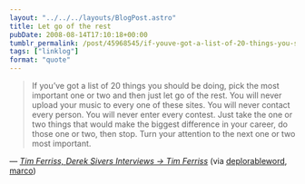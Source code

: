 ```yaml
---
layout: "../../../layouts/BlogPost.astro"
title: Let go of the rest
pubDate: 2008-08-14T17:10:18+00:00
tumblr_permalink: /post/45968545/if-youve-got-a-list-of-20-things-you-should-be
tags: ["linklog"]
format: "quote"
---
```


> If you’ve got a list of 20 things you should be doing, pick the most important one or two and then just let go of the rest. You will never upload your music to every one of these sites. You will never contact every person. You will never enter every contest. Just take the one or two things that would make the biggest difference in your career, do those one or two, then stop. Turn your attention to the next one or two most important.

— <cite>[Tim Ferriss, _Derek Sivers Interviews → Tim Ferriss_](https://signalvnoise.com/posts/1196-siversferriss-interview-that-will-make-you-think)</cite> (via <a href="http://thedeplorableword.net/">deplorableword,</a> <a href="http://tumblelog.marco.org/">marco</a>)
